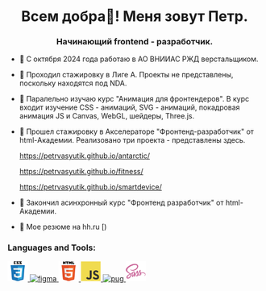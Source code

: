 <h1 align="center">Всем добра👋! Меня зовут Петр.</h1>
<h3 align="center">Начинающий frontend - разработчик.</h3>

- 👯 С октября 2024 года работаю в АО ВНИИАС РЖД верстальщиком.  

- 👯 Проходил стажировку в Лиге А. Проекты не представлены, поскольку находятся под NDA.

- 👯 Паралельно изучаю курс "Анимация для фронтендеров". В курс входит изучение CSS - анимаций, SVG - анимаций, покадровая анимация JS и Canvas, WebGL, шейдеры, Three.js.

- 👯 Прошел стажировку в Акселераторе "Фронтенд-разработчик" от html-Академии. Реализовано три проекта - представлены здесь.

  https://petrvasyutik.github.io/antarctic/

  https://petrvasyutik.github.io/fitness/

  https://petrvasyutik.github.io/smartdevice/
  
- 👯 Закончил асинхронный курс "Фронтенд разработчик" от html-Академии.

- 📄 Мое резюме на hh.ru [)


<p align="left">
</p>

<h3 align="left">Languages and Tools:</h3>
<p align="left"> <a href="https://www.w3schools.com/css/" target="_blank" rel="noreferrer"> <img src="https://raw.githubusercontent.com/devicons/devicon/master/icons/css3/css3-original-wordmark.svg" alt="css3" width="40" height="40"/> </a> <a href="https://www.figma.com/" target="_blank" rel="noreferrer"> <img src="https://www.vectorlogo.zone/logos/figma/figma-icon.svg" alt="figma" width="40" height="40"/> </a> <a href="https://www.w3.org/html/" target="_blank" rel="noreferrer"> <img src="https://raw.githubusercontent.com/devicons/devicon/master/icons/html5/html5-original-wordmark.svg" alt="html5" width="40" height="40"/> </a> <a href="https://developer.mozilla.org/en-US/docs/Web/JavaScript" target="_blank" rel="noreferrer"> <img src="https://raw.githubusercontent.com/devicons/devicon/master/icons/javascript/javascript-original.svg" alt="javascript" width="40" height="40"/> </a> <a href="https://pugjs.org" target="_blank" rel="noreferrer"> <img src="https://cdn.worldvectorlogo.com/logos/pug.svg" alt="pug" width="40" height="40"/> </a> <a href="https://sass-lang.com" target="_blank" rel="noreferrer"> <img src="https://raw.githubusercontent.com/devicons/devicon/master/icons/sass/sass-original.svg" alt="sass" width="40" height="40"/> </a> </p>
